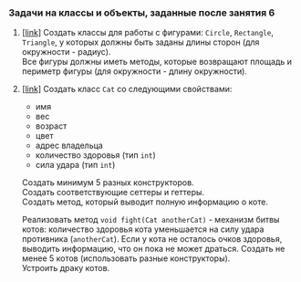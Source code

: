 ### Задачи на классы и объекты, заданные после занятия 6

1. [[link]](ex01) Создать классы для работы с фигурами: `Circle`, `Rectangle`, `Triangle`, у которых должны быть заданы 
    длины сторон (для окружности - радиус).  
    Все фигуры должны иметь методы, которые возвращают площадь и периметр фигуры (для окружности - длину окружности).
2. [[link]](ex02) Создать класс `Cat` со следующими свойствами:
    - имя
    - вес
    - возраст
    - цвет 
    - адрес владельца 
    - количество здоровья (тип `int`)
    - сила удара (тип `int`)
     
    Создать минимум 5 разных конструкторов.  
    Создать соответствующие сеттеры и геттеры.  
    Создать метод, который выводит полную информацию о коте.  
            
    Реализовать метод `void fight(Cat anotherCat)` -  механизм битвы котов: количество здоровья кота уменьшается на 
    силу удара противника (`anotherCat`). Если у кота не осталось очков здоровья, выводить информацию, что он пока не 
    может драться.
    Создать не менее 5 котов (использовать разные конструкторы).  
    Устроить драку котов.